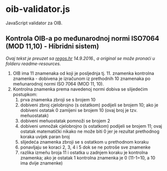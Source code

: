 # oib-validator.js
JavaScript validator za OIB.

## Kontrola OIB-a po međunarodnoj normi ISO7064 (MOD 11,10) - Hibridni sistem)
*Ovaj tekst je preuzet sa [regos.hr](http://www.regos.hr/UserDocsImages/KONTROLA%20OIB-a.pdf) 14.9.2016., a original se može pronaći u folderu readme-resources.*

 1. OIB ima 11 znamenaka od koji je posljednja tj. 11. znamenka kontrolna znamenka - dobivena je izračunom iz prethodnih 10 znamenaka po meñunarodnoj normi ISO 7064 (MOD 11, 10).
 2. Kontrolna znamenka prema navedenoj normi dobiva se slijedećim postupkom:
    1. prva znamenka zbroji se s brojem 10
    2. dobiveni zbroj cjelobrojno (s ostatkom) podijeli se brojem 10; ako je dobiveni ostatak 0 zamijeni se brojem 10 (ovaj broj je tzv. meñuostatak)
    3. dobiveni meñuostatak pomnoži se brojem 2
    4. dobiveni umnožak cjelobrojno (s ostatkom) podijeli se brojem 11; ovaj ostatak matematički nikako ne može biti 0 jer je rezultat prethodnog koraka uvijek paran broj
    5. slijedeća znamenka zbroji se s ostatkom u prethodnom koraku
    6. ponavljaju se koraci 2, 3, 4 i 5 dok se ne potroše sve znamenke
    7. razlika izmeñu broja 11 i ostatka u zadnjem koraku je kontrolna znamenka; ako je ostatak 1 kontrolna znamenka je 0 (11-1=10, a 10 ima dvije znamenke)


